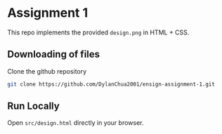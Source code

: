 # Assignment 1

This repo implements the provided `design.png` in HTML + CSS.

## Downloading of files
Clone the github repository
```bash
git clone https://github.com/DylanChua2001/ensign-assignment-1.git
```

## Run Locally
Open `src/design.html` directly in your browser.  